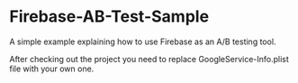 # Firebase-AB-Test-Sample
A simple example explaining how to use Firebase as an A/B testing tool.

After checking out the project you need to replace GoogleService-Info.plist file with your own one.
